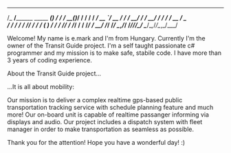   ______                      _ __     ______      _     __   
 /_  __/________ _____  _____(_) /_   / ____/_  __(_)___/ /__ 
  / / / ___/ __ `/ __ \/ ___/ / __/  / / __/ / / / / __  / _ \
 / / / /  / /_/ / / / (__  ) / /_   / /_/ / /_/ / / /_/ /  __/
/_/ /_/   \__,_/_/ /_/____/_/\__/   \____/\__,_/_/\__,_/\___/ 


Welcome! My name is e.mark and I'm from Hungary. Currently I'm the owner of the Transit Guide project. I'm a self taught passionate c# programmer and my mission is to make safe, stabile code. I have more than 3 years of coding experience.

About the Transit Guide project...

...It is all about mobility:

Our mission is to deliver a complex realtime gps-based public transportation tracking service with schedule planning feature and much more!
Our on-board unit is capable of realtime passanger informing via displays and audio.
Our project includes a dispatch system with fleet manager in order to make transportation as seamless as possible.

Thank you for the attention! Hope you have a wonderful day! :)
